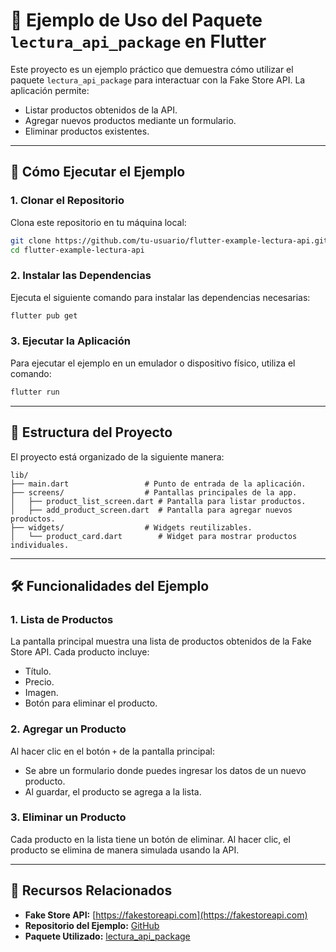 
# 📱 Ejemplo de Uso del Paquete `lectura_api_package` en Flutter

Este proyecto es un ejemplo práctico que demuestra cómo utilizar el paquete `lectura_api_package` para interactuar con la Fake Store API. La aplicación permite:

- Listar productos obtenidos de la API.
- Agregar nuevos productos mediante un formulario.
- Eliminar productos existentes.

---

## 🚀 Cómo Ejecutar el Ejemplo

### 1. **Clonar el Repositorio**

Clona este repositorio en tu máquina local:

```bash
git clone https://github.com/tu-usuario/flutter-example-lectura-api.git
cd flutter-example-lectura-api
```

### 2. **Instalar las Dependencias**

Ejecuta el siguiente comando para instalar las dependencias necesarias:

```bash
flutter pub get
```

### 3. **Ejecutar la Aplicación**

Para ejecutar el ejemplo en un emulador o dispositivo físico, utiliza el comando:

```bash
flutter run
```

---

## 📂 Estructura del Proyecto

El proyecto está organizado de la siguiente manera:

```
lib/
├── main.dart                 # Punto de entrada de la aplicación.
├── screens/                  # Pantallas principales de la app.
│   ├── product_list_screen.dart # Pantalla para listar productos.
│   ├── add_product_screen.dart  # Pantalla para agregar nuevos productos.
├── widgets/                  # Widgets reutilizables.
│   └── product_card.dart        # Widget para mostrar productos individuales.
```

---

## 🛠️ Funcionalidades del Ejemplo

### 1. **Lista de Productos**

La pantalla principal muestra una lista de productos obtenidos de la Fake Store API. Cada producto incluye:

- Título.
- Precio.
- Imagen.
- Botón para eliminar el producto.

### 2. **Agregar un Producto**

Al hacer clic en el botón `+` de la pantalla principal:

- Se abre un formulario donde puedes ingresar los datos de un nuevo producto.
- Al guardar, el producto se agrega a la lista.

### 3. **Eliminar un Producto**

Cada producto en la lista tiene un botón de eliminar. Al hacer clic, el producto se elimina de manera simulada usando la API.

---

## 📑 Recursos Relacionados

- **Fake Store API:** [https://fakestoreapi.com](https://fakestoreapi.com)
- **Repositorio del Ejemplo:** [GitHub](https://github.com/IngridFLG/lectura_api_example)
- **Paquete Utilizado:** [lectura_api_package](https://github.com/IngridFLG/lectura_api_package)
